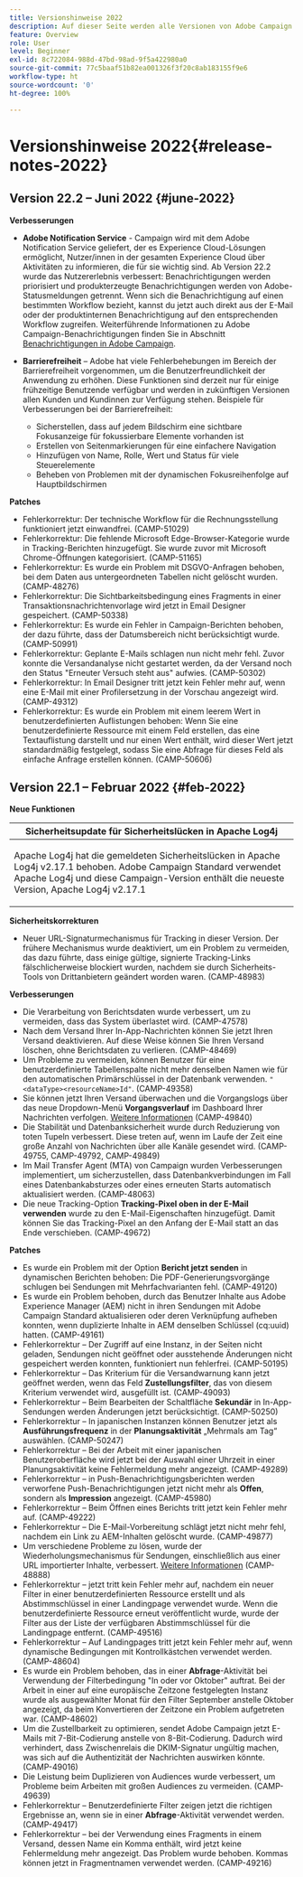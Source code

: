 ```yaml
---
title: Versionshinweise 2022
description: Auf dieser Seite werden alle Versionen von Adobe Campaign Standard von 2022 aufgelistet.
feature: Overview
role: User
level: Beginner
exl-id: 8c722084-988d-47bd-98ad-9f5a422980a0
source-git-commit: 77c5baaf51b82ea001326f3f20c8ab183155f9e6
workflow-type: ht
source-wordcount: '0'
ht-degree: 100%

---
```


# Versionshinweise 2022{#release-notes-2022}

## Version 22.2 – Juni 2022 {#june-2022}

**Verbesserungen**

* **Adobe Notification Service** - Campaign wird mit dem Adobe Notification Service geliefert, der es Experience Cloud-Lösungen ermöglicht, Nutzer/innen in der gesamten Experience Cloud über Aktivitäten zu informieren, die für sie wichtig sind. Ab Version 22.2 wurde das Nutzererlebnis verbessert: Benachrichtigungen werden priorisiert und produkterzeugte Benachrichtigungen werden von Adobe-Statusmeldungen getrennt. Wenn sich die Benachrichtigung auf einen bestimmten Workflow bezieht, kannst du jetzt auch direkt aus der E-Mail oder der produktinternen Benachrichtigung auf den entsprechenden Workflow zugreifen.  Weiterführende Informationen zu Adobe Campaign-Benachrichtigungen finden Sie in Abschnitt [Benachrichtigungen in Adobe Campaign](../../administration/using/sending-internal-notifications.md).

<!--
* **Optimization in Workflow startup** - Adobe has added a new capability which can tune the number of workflows that start around the same time. This would help prevent CPU spikes that could have led to service interruptions or downtime. Adobe would enable it after 22.2 release. There is no further action item on customer regarding the same.
-->

* **Barrierefreiheit** – Adobe hat viele Fehlerbehebungen im Bereich der Barrierefreiheit vorgenommen, um die Benutzerfreundlichkeit der Anwendung zu erhöhen. Diese Funktionen sind derzeit nur für einige frühzeitige Benutzende verfügbar und werden in zukünftigen Versionen allen Kunden und Kundinnen zur Verfügung stehen. Beispiele für Verbesserungen bei der Barrierefreiheit:

   * Sicherstellen, dass auf jedem Bildschirm eine sichtbare Fokusanzeige für fokussierbare Elemente vorhanden ist
   * Erstellen von Seitenmarkierungen für eine einfachere Navigation
   * Hinzufügen von Name, Rolle, Wert und Status für viele Steuerelemente
   * Beheben von Problemen mit der dynamischen Fokusreihenfolge auf Hauptbildschirmen


**Patches**

* Fehlerkorrektur: Der technische Workflow für die Rechnungsstellung funktioniert jetzt einwandfrei. (CAMP-51029)
* Fehlerkorrektur: Die fehlende Microsoft Edge-Browser-Kategorie wurde in Tracking-Berichten hinzugefügt. Sie wurde zuvor mit Microsoft Chrome-Öffnungen kategorisiert. (CAMP-51165)
* Fehlerkorrektur: Es wurde ein Problem mit DSGVO-Anfragen behoben, bei dem Daten aus untergeordneten Tabellen nicht gelöscht wurden. (CAMP-48276)
* Fehlerkorrektur: Die Sichtbarkeitsbedingung eines Fragments in einer Transaktionsnachrichtenvorlage wird jetzt in Email Designer gespeichert. (CAMP-50338)
* Fehlerkorrektur: Es wurde ein Fehler in Campaign-Berichten behoben, der dazu führte, dass der Datumsbereich nicht berücksichtigt wurde. (CAMP-50991)
* Fehlerkorrektur: Geplante E-Mails schlagen nun nicht mehr fehl. Zuvor konnte die Versandanalyse nicht gestartet werden, da der Versand noch den Status &quot;Erneuter Versuch steht aus&quot; aufwies. (CAMP-50302)
* Fehlerkorrektur: In Email Designer tritt jetzt kein Fehler mehr auf, wenn eine E-Mail mit einer Profilersetzung in der Vorschau angezeigt wird. (CAMP-49312)
* Fehlerkorrektur: Es wurde ein Problem mit einem leerem Wert in benutzerdefinierten Auflistungen behoben: Wenn Sie eine benutzerdefinierte Ressource mit einem Feld erstellen, das eine Textauflistung darstellt und nur einen Wert enthält, wird dieser Wert jetzt standardmäßig festgelegt, sodass Sie eine Abfrage für dieses Feld als einfache Anfrage erstellen können. (CAMP-50606)


## Version 22.1 – Februar 2022 {#feb-2022}

**Neue Funktionen**

<table> 
<thead> 
<tr> 
<th> <strong>Sicherheitsupdate für Sicherheitslücken in Apache Log4j</strong><br /> </th> 
</tr> 
</thead> 
<tbody> 
<tr> 
<td>
<p>Apache Log4j hat die gemeldeten Sicherheitslücken in Apache Log4j v2.17.1 behoben. Adobe Campaign Standard verwendet Apache Log4j und diese Campaign-Version enthält die neueste Version, Apache Log4j v2.17.1 </p>
</td> 
</tr> 
</tbody> 
</table>

**Sicherheitskorrekturen**

* Neuer URL-Signaturmechanismus für Tracking in dieser Version. Der frühere Mechanismus wurde deaktiviert, um ein Problem zu vermeiden, das dazu führte, dass einige gültige, signierte Tracking-Links fälschlicherweise blockiert wurden, nachdem sie durch Sicherheits-Tools von Drittanbietern geändert worden waren. (CAMP-48983)

**Verbesserungen**

* Die Verarbeitung von Berichtsdaten wurde verbessert, um zu vermeiden, dass das System überlastet wird. (CAMP-47578)
* Nach dem Versand Ihrer In-App-Nachrichten können Sie jetzt Ihren Versand deaktivieren. Auf diese Weise können Sie Ihren Versand löschen, ohne Berichtsdaten zu verlieren. (CAMP-48469)
* Um Probleme zu vermeiden, können Benutzer für eine benutzerdefinierte Tabellenspalte nicht mehr denselben Namen wie für den automatischen Primärschlüssel in der Datenbank verwenden. `"<dataType><resourceName>Id"`. (CAMP-49358)
* Sie können jetzt Ihren Versand überwachen und die Vorgangslogs über das neue Dropdown-Menü **Vorgangsverlauf** im Dashboard Ihrer Nachrichten verfolgen. [Weitere Informationen](../../sending/using/monitoring-a-delivery.md) (CAMP-49840)
* Die Stabilität und Datenbanksicherheit wurde durch Reduzierung von toten Tupeln verbessert. Diese treten auf, wenn im Laufe der Zeit eine große Anzahl von Nachrichten über alle Kanäle gesendet wird. (CAMP-49755, CAMP-49792, CAMP-49849)
* Im Mail Transfer Agent (MTA) von Campaign wurden Verbesserungen implementiert, um sicherzustellen, dass Datenbankverbindungen im Fall eines Datenbankabsturzes oder eines erneuten Starts automatisch aktualisiert werden. (CAMP-48063)
* Die neue Tracking-Option **Tracking-Pixel oben in der E-Mail verwenden** wurde zu den E-Mail-Eigenschaften hinzugefügt. Damit können Sie das Tracking-Pixel an den Anfang der E-Mail statt an das Ende verschieben. (CAMP-49672)

**Patches**

* Es wurde ein Problem mit der Option **Bericht jetzt senden** in dynamischen Berichten behoben: Die PDF-Generierungsvorgänge schlugen bei Sendungen mit Mehrfachvarianten fehl. (CAMP-49120)
* Es wurde ein Problem behoben, durch das Benutzer Inhalte aus Adobe Experience Manager (AEM) nicht in ihren Sendungen mit Adobe Campaign Standard aktualisieren oder deren Verknüpfung aufheben konnten, wenn duplizierte Inhalte in AEM denselben Schlüssel (cq:uuid) hatten. (CAMP-49161)
* Fehlerkorrektur – Der Zugriff auf eine Instanz, in der Seiten nicht geladen, Sendungen nicht geöffnet oder ausstehende Änderungen nicht gespeichert werden konnten, funktioniert nun fehlerfrei. (CAMP-50195)
* Fehlerkorrektur – Das Kriterium für die Versandwarnung kann jetzt geöffnet werden, wenn das Feld **Zustellungsfilter**, das von diesem Kriterium verwendet wird, ausgefüllt ist. (CAMP-49093)
* Fehlerkorrektur – Beim Bearbeiten der Schaltfläche **Sekundär** in In-App-Sendungen werden Änderungen jetzt berücksichtigt. (CAMP-50250)
* Fehlerkorrektur – In japanischen Instanzen können Benutzer jetzt als **Ausführungsfrequenz** in der **Planungsaktivität** „Mehrmals am Tag“ auswählen. (CAMP-50247)
* Fehlerkorrektur – Bei der Arbeit mit einer japanischen Benutzeroberfläche wird jetzt bei der Auswahl einer Uhrzeit in einer Planungsaktivität keine Fehlermeldung mehr angezeigt. (CAMP-49289)
* Fehlerkorrektur – in Push-Benachrichtigungsberichten werden verworfene Push-Benachrichtigungen jetzt nicht mehr als **Offen**, sondern als **Impression** angezeigt. (CAMP-45980)
* Fehlerkorrektur – Beim Öffnen eines Berichts tritt jetzt kein Fehler mehr auf. (CAMP-49222)
* Fehlerkorrektur – Die E-Mail-Vorbereitung schlägt jetzt nicht mehr fehl, nachdem ein Link zu AEM-Inhalten gelöscht wurde. (CAMP-49877)
* Um verschiedene Probleme zu lösen, wurde der Wiederholungsmechanismus für Sendungen, einschließlich aus einer URL importierter Inhalte, verbessert. [Weitere Informationen](../../designing/using/using-existing-content.md#retrieving-content-from-a-url-automatically-at-preparation-time) (CAMP-48888)
* Fehlerkorrektur – jetzt tritt kein Fehler mehr auf, nachdem ein neuer Filter in einer benutzerdefinierten Ressource erstellt und als Abstimmschlüssel in einer Landingpage verwendet wurde. Wenn die benutzerdefinierte Ressource erneut veröffentlicht wurde, wurde der Filter aus der Liste der verfügbaren Abstimmschlüssel für die Landingpage entfernt. (CAMP-49516)
* Fehlerkorrektur – Auf Landingpages tritt jetzt kein Fehler mehr auf, wenn dynamische Bedingungen mit Kontrollkästchen verwendet werden. (CAMP-48604)
* Es wurde ein Problem behoben, das in einer **Abfrage**-Aktivität bei Verwendung der Filterbedingung &quot;In oder vor Oktober&quot; auftrat. Bei der Arbeit in einer auf eine europäische Zeitzone festgelegten Instanz wurde als ausgewählter Monat für den Filter September anstelle Oktober angezeigt, da beim Konvertieren der Zeitzone ein Problem aufgetreten war. (CAMP-48602)
* Um die Zustellbarkeit zu optimieren, sendet Adobe Campaign jetzt E-Mails mit 7-Bit-Codierung anstelle von 8-Bit-Codierung. Dadurch wird verhindert, dass Zwischenrelais die DKIM-Signatur ungültig machen, was sich auf die Authentizität der Nachrichten auswirken könnte. (CAMP-49016)
* Die Leistung beim Duplizieren von Audiences wurde verbessert, um Probleme beim Arbeiten mit großen Audiences zu vermeiden. (CAMP-49639)
* Fehlerkorrektur – Benutzerdefinierte Filter zeigen jetzt die richtigen Ergebnisse an, wenn sie in einer **Abfrage**-Aktivität verwendet werden. (CAMP-49417)
* Fehlerkorrektur – bei der Verwendung eines Fragments in einem Versand, dessen Name ein Komma enthält, wird jetzt keine Fehlermeldung mehr angezeigt. Das Problem wurde behoben. Kommas können jetzt in Fragmentnamen verwendet werden. (CAMP-49216)
